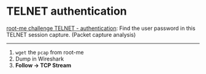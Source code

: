 # TELNET authentication

[root-me challenge TELNET - authentication](https://www.root-me.org/en/Challenges/Network/TELNET-authentication): Find the user password in this TELNET session capture. (Packet capture analysis)

----

1. `wget` the `pcap` from root-me
2. Dump in Wireshark
3. **Follow -> TCP Stream**
